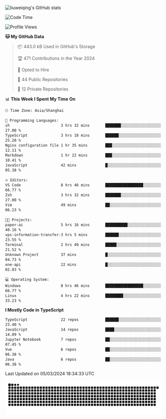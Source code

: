 ![liuweiqing's GitHub stats](https://github-readme-stats.vercel.app/api?username=14790897&show_icons=true&locale=cn&include_all_commits=true&count_private=true)

<!--START_SECTION:waka-->
![Code Time](http://img.shields.io/badge/Code%20Time-820%20hrs%2041%20mins-blue)

![Profile Views](http://img.shields.io/badge/Profile%20Views-11-blue)

**🐱 My GitHub Data** 

> 📦 443.0 kB Used in GitHub's Storage 
 > 
> 🏆 471 Contributions in the Year 2024
 > 
> 💼 Opted to Hire
 > 
> 📜 44 Public Repositories 
 > 
> 🔑 12 Private Repositories 
 > 
📊 **This Week I Spent My Time On** 

```text
🕑︎ Time Zone: Asia/Shanghai

💬 Programming Languages: 
sh                       3 hrs 32 mins       ███████░░░░░░░░░░░░░░░░░░   27.00 % 
TypeScript               3 hrs 18 mins       ██████░░░░░░░░░░░░░░░░░░░   25.20 % 
Nginx configuration file 1 hr 35 mins        ███░░░░░░░░░░░░░░░░░░░░░░   12.11 % 
Markdown                 1 hr 22 mins        ███░░░░░░░░░░░░░░░░░░░░░░   10.41 % 
JavaScript               42 mins             █░░░░░░░░░░░░░░░░░░░░░░░░   05.38 % 

🔥 Editors: 
VS Code                  8 hrs 46 mins       █████████████████░░░░░░░░   66.77 % 
Zsh                      3 hrs 32 mins       ███████░░░░░░░░░░░░░░░░░░   27.00 % 
Vim                      49 mins             ██░░░░░░░░░░░░░░░░░░░░░░░   06.23 % 

🐱‍💻 Projects: 
paper-ai                 5 hrs 16 mins       ██████████░░░░░░░░░░░░░░░   40.16 % 
vps-information-transfer-3 hrs 5 mins        ██████░░░░░░░░░░░░░░░░░░░   23.55 % 
Terminal                 2 hrs 49 mins       █████░░░░░░░░░░░░░░░░░░░░   21.52 % 
Unknown Project          37 mins             █░░░░░░░░░░░░░░░░░░░░░░░░   04.73 % 
one-api                  22 mins             █░░░░░░░░░░░░░░░░░░░░░░░░   02.83 % 

💻 Operating System: 
Windows                  8 hrs 46 mins       █████████████████░░░░░░░░   66.77 % 
Linux                    4 hrs 22 mins       ████████░░░░░░░░░░░░░░░░░   33.23 % 
```

**I Mostly Code in TypeScript** 

```text
TypeScript               22 repos            ██████░░░░░░░░░░░░░░░░░░░   23.40 % 
JavaScript               14 repos            ████░░░░░░░░░░░░░░░░░░░░░   14.89 % 
Jupyter Notebook         7 repos             ██░░░░░░░░░░░░░░░░░░░░░░░   07.45 % 
Vue                      6 repos             ██░░░░░░░░░░░░░░░░░░░░░░░   06.38 % 
Java                     6 repos             ██░░░░░░░░░░░░░░░░░░░░░░░   06.38 % 
```




 Last Updated on 05/03/2024 18:34:33 UTC
<!--END_SECTION:waka-->

<picture>
  <source media="(prefers-color-scheme: dark)" srcset="https://raw.githubusercontent.com/14790897/14790897/output/github-contribution-grid-snake-dark.svg" />
  <source media="(prefers-color-scheme: light)" srcset="https://raw.githubusercontent.com/14790897/14790897/output/github-contribution-grid-snake.svg" />
  <img alt="github-snake" src="https://raw.githubusercontent.com/14790897/14790897/output/github-contribution-grid-snake.svg" />
</picture>
